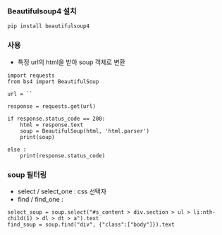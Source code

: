 ### Beautifulsoup4 설치
```
pip install beautifulsoup4
```

### 사용
- 특정 url의 html을 받아 soup 객체로 변환
```
import requests
from bs4 import BeautifulSoup

url = ``

response = requests.get(url)

if response.status_code == 200:
    html = response.text
    soup = BeautifulSoup(html, 'html.parser')
    print(soup)

else : 
    print(response.status_code)
```

### soup 필터링
- select / select_one : css 선택자
- find / find_one : 
```
select_soup = soup.select("#s_content > div.section > ul > li:nth-child(1) > dl > dt > a").text
find_soup = soup.find("div", {"class":["body"]}).text

```

